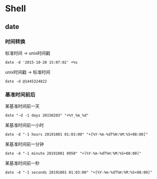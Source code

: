 # Shell

## date

### 时间转换

标准时间 -> unix时间戳

```shell
date -d '2015-10-20 15:07:02' +%s
```

unix时间戳 -> 标准时间

```shell
date -d @1445324822
```

### 基准时间前后

某基准时间前一天

```shell
date "-d -1 days 20150203" "+%Y_%m_%d"
```

某基准时间前一小时

```shell
date -d "-1 hours 20191001 01:03:00" "+[%Y-%m-%dT%H:%M:%S+08:00]"
```

某基准时间前一分钟

```shell
date -d "-1 minute 20191001 0950" "+[%Y-%m-%dT%H:%M:%S+08:00]"
```

某基准时间前一秒

```shell
date -d "-1 seconds 20191001 01:03:00" "+[%Y-%m-%dT%H:%M:%S+08:00]"
```

